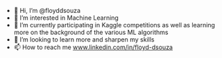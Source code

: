 - 👋 Hi, I’m @floyddsouza
- 👀 I’m interested in Machine Learning 
- 🌱 I’m currently participating in Kaggle competitions as well as learning more on the background of the various ML algorithms
- 💞️ I’m looking to learn more and sharpen my skills
- 📫 How to reach me www.linkedin.com/in/floyd-dsouza

<!---
floyddsouza/floyddsouza is a ✨ special ✨ repository because its `README.md` (this file) appears on your GitHub profile.
You can click the Preview link to take a look at your changes.
--->
